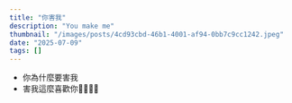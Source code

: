 ```yaml
---
title: "你害我"
description: "You make me"
thumbnail: "/images/posts/4cd93cbd-46b1-4001-af94-0bb7c9cc1242.jpeg"
date: "2025-07-09"
tags: []
---
```

- 你為什麼要害我
- 害我這麼喜歡你🤬🤬😭😭
